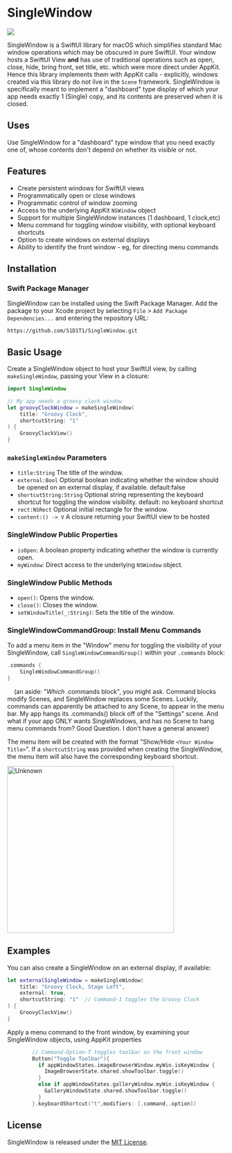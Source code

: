 # SingleWindow
<img src="https://img.shields.io/badge/Platforms-macOS-blue">



SingleWindow is a SwiftUI library for macOS which simplifies standard Mac window operations which may be obscured in pure SwiftUI. Your window hosts a SwiftUI View **and** has use of traditional operations such as open, close, hide, bring front, set title, etc. which were more direct under AppKit. Hence this library implements them with AppKit calls - explicitly, windows created via this library do not live in the `Scene` framework. SingleWindow is specifically meant to implement a "dashboard" type display of which your app needs exactly 1 (Single) copy, and its contents are preserved when it is closed.

## Uses

Use SingleWindow for a "dashboard" type window that you need exactly one of, whose contents don't depend on whether its visible or not.

## Features

- Create persistent windows for SwiftUI views
- Programmatically open or close windows
- Programmatic control of window zooming
- Access to the underlying AppKit `NSWindow` object
- Support for multiple SingleWindow instances (1 dashboard, 1 clock,etc)
- Menu command for toggling window visibility, with optional keyboard shortcuts
- Option to create windows on external displays
- Ability to identify the front window - eg, for directing menu commands

## Installation

### Swift Package Manager

SingleWindow can be installed using the Swift Package Manager. Add the package to your Xcode project by selecting `File` > `Add Package Dependencies...` and entering the repository URL:

```
https://github.com/S1D1T1/SingleWindow.git
```

## Basic Usage

Create a SingleWindow object to host your SwiftUI view, by calling `makeSingleWindow`, passing your View in a closure: 

```swift
import SingleWindow

// My app needs a groovy clock window
let groovyClockWindow = makeSingleWindow(
    title: "Groovy Clock",
    shortcutString: "1"
) {
    GroovyClockView()
}
```

### `makeSingleWindow` Parameters

- `title:String` The title of the window.
- `external:Bool` Optional boolean indicating whether the window should be opened on an external display, if available. default:false
- `shortcutString:String` Optional string representing the keyboard shortcut for toggling the window visibility. default: no keyboard shortcut
- `rect:NSRect` Optional initial rectangle for the window.
- `content:() -> V` A closure returning your SwiftUI view to be hosted

### SingleWindow Public Properties

- `isOpen`: A boolean property indicating whether the window is currently open.
- `myWindow`: Direct access to the underlying `NSWindow` object.

### SingleWindow Public Methods

- `open()`: Opens the window.
- `close()`: Closes the window.
- `setWindowTitle(_:String)`: Sets the title of the window.

### SingleWindowCommandGroup: Install Menu Commands

To add a menu item in the "Window" menu for toggling the visibility of your SingleWindow, call `SingleWindowCommandGroup()` within your `.commands` block:

```swift
.commands {
    SingleWindowCommandGroup()
}
```

    (an aside: "*Which* .commands block", you might ask. Command blocks modify Scenes, and SingleWindow replaces some Scenes. Luckily, commands can apparently be attached to any Scene, to appear in the menu bar. My app hangs its .commands() block off of the "Settings" scene. And what if your app ONLY wants SingleWindows, and has no Scene to hang menu commands from? Good Question. I don't have a general answer)

The menu item will be created with the format "Show/Hide `<Your Window Title>`". If a `shortcutString` was provided when creating the SingleWindow, the menu item will also have the corresponding keyboard shortcut.

<img width="385" alt="Unknown" src="https://github.com/S1D1T1/SingleWindow/assets/156350598/645fee01-17dc-45e4-981a-0bd67dcd60bd">


## Examples

You can also create a SingleWindow on an external display, if available:

```swift
let externalSingleWindow = makeSingleWindow(
    title: "Groovy Clock, Stage Left",
    external: true,
    shortcutString: "1"  // Command-1 toggles the Groovy Clock
) {
    GroovyClockView()
}
```
Apply a menu command to the front window, by examining your SingleWindow objects, using AppKit properties
```swift
        // Command-Option-T toggles toolbar on the front window
        Button("Toggle Toolbar"){
          if appWindowStates.imageBrowserWindow.myWin.isKeyWindow {
            ImageBrowserState.shared.showToolbar.toggle()
          }
          else if appWindowStates.galleryWindow.myWin.isKeyWindow {
            GalleryWindowState.shared.showToolbar.toggle()
          }
        }.keyboardShortcut("t",modifiers: [.command,.option])
```

## License

SingleWindow is released under the [MIT License](LICENSE).
